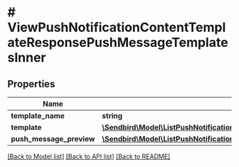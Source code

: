 # # ViewPushNotificationContentTemplateResponsePushMessageTemplatesInner

## Properties

Name | Type | Description | Notes
------------ | ------------- | ------------- | -------------
**template_name** | **string** |  | [optional]
**template** | [**\Sendbird\Model\ListPushNotificationContentTemplatesResponsePushMessageTemplatesInnerTemplate**](ListPushNotificationContentTemplatesResponsePushMessageTemplatesInnerTemplate.md) |  | [optional]
**push_message_preview** | [**\Sendbird\Model\ListPushNotificationContentTemplatesResponsePushMessageTemplatesInnerTemplate**](ListPushNotificationContentTemplatesResponsePushMessageTemplatesInnerTemplate.md) |  | [optional]

[[Back to Model list]](../../README.md#models) [[Back to API list]](../../README.md#endpoints) [[Back to README]](../../README.md)
